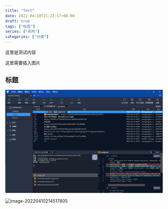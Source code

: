 ```yaml
---
title: "Test"
date: 2022-04-10T21:23:17+08:00
draft: true
tags: ["标签"]
series: ["系列"]
categories: ["分类"]
---
```


这里是测试内容

<!-- more -->

这里需要插入图片

## 标题

![image-20220410212822738](/images/image-20220410212822738.png)

![image-20220410214517805](http://util.zhangyingwei.com//blog/image-20220410214517805.png)





